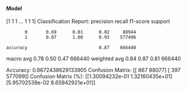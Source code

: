 #### Model
[1 1 1 ... 1 1 1]
Classification Report:
              precision    recall  f1-score   support

           0       0.69      0.01      0.02     88944
           1       0.87      1.00      0.93    577496

    accuracy                           0.87    666440
   macro avg       0.78      0.50      0.47    666440
weighted avg       0.84      0.87      0.81    666440

Accuracy: 0.8672438629133905
Confusion Matrix:
[[   867  88077]
 [   397 577099]]
Confusion Matrix (%):
[[1.30094232e-01 1.32160435e+01]
 [5.95702539e-02 8.65942921e+01]]
